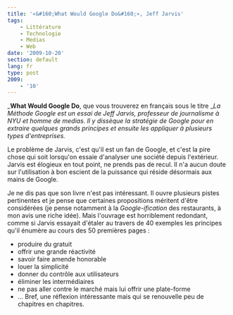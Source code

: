 ```yaml
---
title: '«&#160;What Would Google Do&#160;», Jeff Jarvis'
tags:
    - Littérature
    - Technologie
    - Medias
    - Web
date: '2009-10-20'
section: default
lang: fr
type: post
2009:
    - '10'
---
```


_**What Would Google Do**, que vous trouverez en français sous le titre __La Méthode Google est un essai de Jeff Jarvis, professeur de journalisme à NYU et homme de medias. Il y dissèque la stratégie de Google pour en extraire quelques grands principes et ensuite les appliquer à plusieurs types d'entreprises._

<!-- more -->

Le problème de Jarvis, c'est qu'il est un fan de Google, et c'est la pire chose qui soit lorsqu'on essaie d'analyser une société depuis l'extérieur. Jarvis est élogieux en tout point, ne prends pas de recul. Il n'a aucun doute sur l'utilisation à bon escient de la puissance qui réside désormais aux mains de Google.

Je ne dis pas que son livre n'est pas intéressant. Il ouvre plusieurs pistes pertinentes et je pense que certaines propositions méritent d'être considérées (je pense notamment à la _Google-ification_ des restaurants, à mon avis une riche idée). Mais l'ouvrage est horriblement redondant, comme si Jarvis essayait d'étaler au travers de 40 exemples les principes qu'il énumère au cours des 50 premières pages&nbsp;:

*   produire du gratuit
*   offrir une grande réactivité
*   savoir faire amende honorable
*   louer la simplicité
*   donner du contrôle aux utilisateurs
*   éliminer les intermédiaires
*   ne pas aller contre le marché mais lui offrir une plate-forme
*   …
Bref, une réflexion intéressante mais qui se renouvelle peu de chapitres en chapitres.